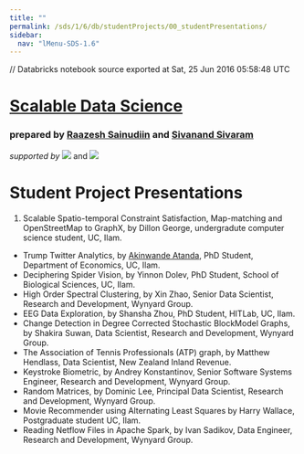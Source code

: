 ```yaml
---
title: ""
permalink: /sds/1/6/db/studentProjects/00_studentPresentations/
sidebar:
  nav: "lMenu-SDS-1.6"
---
```


// Databricks notebook source exported at Sat, 25 Jun 2016 05:58:48 UTC


# [Scalable Data Science](http://www.math.canterbury.ac.nz/~r.sainudiin/courses/ScalableDataScience/)


### prepared by [Raazesh Sainudiin](https://nz.linkedin.com/in/raazesh-sainudiin-45955845) and [Sivanand Sivaram](https://www.linkedin.com/in/sivanand)

*supported by* [![](https://raw.githubusercontent.com/raazesh-sainudiin/scalable-data-science/master/images/databricks_logoTM_200px.png)](https://databricks.com/)
and 
[![](https://raw.githubusercontent.com/raazesh-sainudiin/scalable-data-science/master/images/AWS_logoTM_200px.png)](https://www.awseducate.com/microsite/CommunitiesEngageHome)





# Student Project Presentations






1. Scalable Spatio-temporal Constraint Satisfaction, Map-matching and OpenStreetMap to GraphX, by Dillon George, undergradute computer science student, UC, Ilam.
* Trump Twitter Analytics, by [Akinwande Atanda](https://nz.linkedin.com/in/akinwande-atanda), PhD Student, Department of Economics, UC, Ilam.
* Deciphering Spider Vision, by Yinnon Dolev, PhD Student, School of Biological Sciences, UC, Ilam.
* High Order Spectral Clustering, by Xin Zhao, Senior Data Scientist, Research and Development, Wynyard Group.
* EEG Data Exploration, by Shansha Zhou, PhD Student, HITLab, UC, Ilam.
* Change Detection in Degree Corrected Stochastic BlockModel Graphs, by Shakira Suwan, Data Scientist, Research and Development, Wynyard Group.
* The Association of Tennis Professionals (ATP) graph, by Matthew Hendlass, Data Scientist, New Zealand Inland Revenue.
* Keystroke Biometric, by Andrey Konstantinov, Senior Software Systems Engineer, Research and Development, Wynyard Group.
* Random Matrices, by Dominic Lee, Principal Data Scientist, Research and Development, Wynyard Group.
* Movie Recommender using Alternating Least Squares by Harry Wallace, Postgraduate student UC, Ilam.
* Reading Netflow Files in Apache Spark, by Ivan Sadikov, Data Engineer, Research and Development, Wynyard Group.
